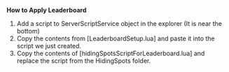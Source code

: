 **How to Apply Leaderboard**

1. Add a script to ServerScriptService object in the explorer (It is near the bottom)
2. Copy the contents from [LeaderboardSetup.lua] and paste it into the script we just created.
3. Copy the contents of [hidingSpotsScriptForLeaderboard.lua] and replace the script from the HidingSpots folder.
